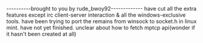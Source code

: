 ----------brought to you by rude_bwoy92-------------
have cut all the extra features except irc client-server interaction & all the windows-exclusive tools.
have been trying to port the remains from winsock to socket.h in linux mint.
have not yet finished. unclear about how to fetch mptcp api(wonder if it hasn't been created at all) 
